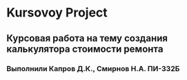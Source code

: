 # Kursovoy Project
## Курсовая работа на тему создания калькулятора стоимости ремонта
### Выполнили Капров Д.К., Смирнов Н.А.  ПИ-332Б
